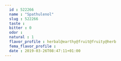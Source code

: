 ```yaml
---
  id : 522266
  name : "Spathulenol"
  slug : 522266
  taste : 
  bitter : 0
  odor : 
  natural : 1
  flavor_profile : herbal@earthy@fruit@fruity@herb
  fema_flavor_profile : 
  date : 2019-03-26T08:47:11+01:00
---
```



